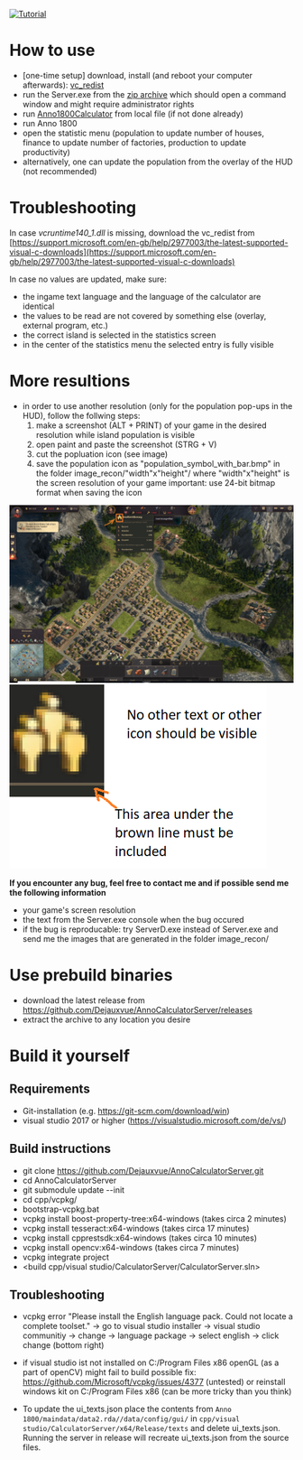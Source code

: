 [![Tutorial](https://img.youtube.com/vi/fxzYSh-92Ng/0.jpg)](https://www.youtube.com/watch?v=fxzYSh-92Ng)

# How to use
- [one-time setup] download, install (and reboot your computer afterwards): [vc_redist](https://support.microsoft.com/en-gb/help/2977003/the-latest-supported-visual-c-downloads)
- run the Server.exe from the [zip archive](https://github.com/Dejauxvue/AnnoCalculatorServer/releases/latest/) which should open a command window and might require administrator rights
- run [Anno1800Calculator](https://github.com/NiHoel/Anno1800Calculator/releases/latest/) from local file (if not done already)
- run Anno 1800
- open the statistic menu (population to update number of houses, finance to update number of factories, production to update productivity)
- alternatively, one can update the population from the overlay of the HUD (not recommended)

# Troubleshooting
In case *vcruntime140_1.dll* is missing, download the vc_redist from [https://support.microsoft.com/en-gb/help/2977003/the-latest-supported-visual-c-downloads](https://support.microsoft.com/en-gb/help/2977003/the-latest-supported-visual-c-downloads)

In case no values are updated, make sure:
- the ingame text language and the language of the calculator are identical
- the values to be read are not covered by something else (overlay, external program, etc.)
- the correct island is selected in the statistics screen
- in the center of the statistics menu the selected entry is fully visible


# More resultions
- in order to use another resolution (only for the population pop-ups in the HUD), follow the follwing steps: 
  1. make a screenshot (ALT + PRINT) of your game in the desired resolution while island population is 			visible
  2. open paint and paste the screenshot (STRG + V)
  3. cut the popluation icon (see image)
  4. save the population icon as "population_symbol_with_bar.bmp" in the folder image_recon/"width"x"height"/
where "width"x"height" is the screen resolution of your game
important: use 24-bit bitmap format when saving the icon


![Alt text](instructions_0.png?raw=true "instructions 0")
![Alt text](instructions_1.png?raw=true "instructions 1")

**If you encounter any bug, feel free to contact me and if possible send me the following information**
- your game's screen resolution
- the text from the Server.exe console when the bug occured
- if the bug is reproducable: try ServerD.exe instead of Server.exe and send me the images that are generated in the folder image_recon/

# Use prebuild binaries
- download the latest release from https://github.com/Dejauxvue/AnnoCalculatorServer/releases
- extract the archive to any location you desire

# Build it yourself 
## Requirements
- Git-installation (e.g. https://git-scm.com/download/win)
- visual studio 2017 or higher (https://visualstudio.microsoft.com/de/vs/)
	
## Build instructions
- git clone https://github.com/Dejauxvue/AnnoCalculatorServer.git
- cd AnnoCalculatorServer
- git submodule update --init
- cd cpp/vcpkg/
- bootstrap-vcpkg.bat
- vcpkg install boost-property-tree:x64-windows (takes circa 2 minutes)
- vcpkg install tesseract:x64-windows (takes circa 17 minutes)
- vcpkg install cpprestsdk:x64-windows (takes circa 10 minutes)
- vcpkg install opencv:x64-windows (takes circa 7 minutes)
- vcpkg integrate project
- <build cpp/visual studio/CalculatorServer/CalculatorServer.sln>
			
## Troubleshooting 
- vcpkg error "Please install the English language pack. Could not locate a complete toolset."
-> go to visual studio installer -> visual studio communitiy -> change -> language package
-> select english -> click change (bottom right)
- if visual studio ist not installed on C:/Program Files x86 openGL (as a part of openCV) might fail to build
possible fix: https://github.com/Microsoft/vcpkg/issues/4377 (untested)	
or reinstall windows kit on C:/Program Files x86 (can be more tricky than you think)

- To update the ui_texts.json place the contents from `Anno 1800/maindata/data2.rda//data/config/gui/` in `cpp/visual studio/CalculatorServer/x64/Release/texts` and delete ui_texts.json. Running the server in release will recreate ui_texts.json from the source files.		
	
